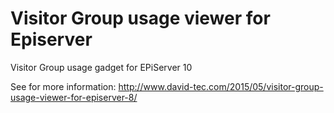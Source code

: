 # Visitor Group usage viewer for Episerver
Visitor Group usage gadget for EPiServer 10

See for more information: http://www.david-tec.com/2015/05/visitor-group-usage-viewer-for-episerver-8/
